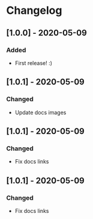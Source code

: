 ﻿# Changelog

## [1.0.0] - 2020-05-09
### Added
- First release! :)

## [1.0.1] - 2020-05-09
### Changed
- Update docs images

## [1.0.1] - 2020-05-09
### Changed
- Fix docs links

## [1.0.1] - 2020-05-09
### Changed
- Fix docs links